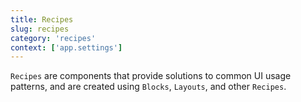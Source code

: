 ```yaml
---
title: Recipes
slug: recipes
category: 'recipes'
context: ['app.settings']
---
```


`Recipes` are components that provide solutions to common UI usage patterns, and are created using `Blocks`, `Layouts`, and other `Recipes`.
